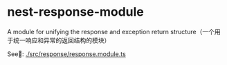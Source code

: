 # nest-response-module

A module for unifying the response and exception return structure（一个用于统一响应和异常的返回结构的模块）

See👀: [./src/response/response.module.ts](./src/response/response.module.ts)
